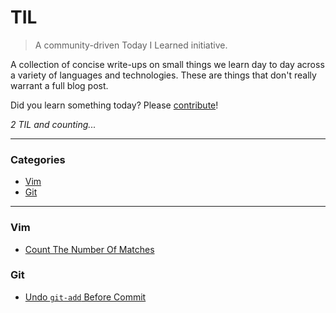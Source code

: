 # TIL

> A community-driven Today I Learned initiative.

A collection of concise write-ups on small things we learn day to day across a
variety of languages and technologies. These are things that don't really
warrant a full blog post.

Did you learn something today? Please [contribute](CONTRIBUTING.md)!

_2 TIL and counting..._ 

---

### Categories

* [Vim](#vim)
* [Git](#git)

---

### Vim

- [Count The Number Of Matches](vim/count-the-number-of-matches.md)

### Git

- [Undo `git-add` Before Commit](git/undo-git-add-before-commit.md)
